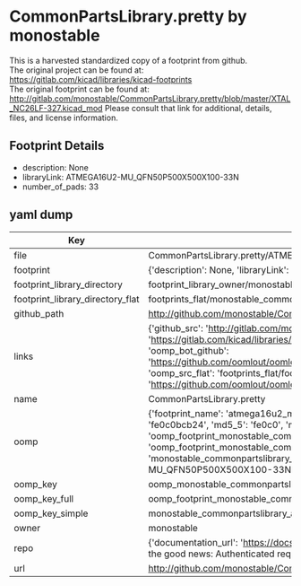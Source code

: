 # CommonPartsLibrary.pretty by monostable  
This is a harvested standardized copy of a footprint from github.  
The original project can be found at:  
https://gitlab.com/kicad/libraries/kicad-footprints  
The original footprint can be found at:
http://gitlab.com/monostable/CommonPartsLibrary.pretty/blob/master/XTAL_NC26LF-327.kicad_mod
Please consult that link for additional, details, files, and license information.  
## Footprint Details
* description: None  
* libraryLink: ATMEGA16U2-MU_QFN50P500X500X100-33N  
* number_of_pads: 33  
## yaml dump  
| Key | Value |  
| --- | --- |  
| file | CommonPartsLibrary.pretty/ATMEGA16U2-MU_QFN50P500X500X100-33N.kicad_mod |  
| footprint | {'description': None, 'libraryLink': 'ATMEGA16U2-MU_QFN50P500X500X100-33N', 'number_of_pads': 33} |  
| footprint_library_directory | footprint_library_owner/monostable_CommonPartsLibrary.pretty |  
| footprint_library_directory_flat | footprints_flat/monostable_commonpartslibrary_atmega16u2_mu_qfn50p500x500x100_33n/working |  
| github_path | http://github.com/monostable/CommonPartsLibrary.pretty/blob/master/ATMEGA16U2-MU_QFN50P500X500X100-33N.kicad_mod |  
| links | {'github_src': 'http://gitlab.com/monostable/CommonPartsLibrary.pretty/blob/master/XTAL_NC26LF-327.kicad_mod', 'github_src_repo': 'https://gitlab.com/kicad/libraries/kicad-footprints', 'oomp_bot': 'footprints/monostable_commonpartslibrary_atmega16u2_mu_qfn50p500x500x100_33n/working', 'oomp_bot_github': 'https://github.com/oomlout/oomlout_oomp_footprint_bot/tree/main/footprints/monostable_commonpartslibrary_atmega16u2_mu_qfn50p500x500x100_33n/working', 'oomp_src_flat': 'footprints_flat/footprints_flat/monostable_commonpartslibrary_atmega16u2_mu_qfn50p500x500x100_33n/working', 'oomp_src_flat_github': 'https://github.com/oomlout/oomlout_oomp_footprint_src/tree/main/footprints_flat/monostable_commonpartslibrary_atmega16u2_mu_qfn50p500x500x100_33n/working'} |  
| name | CommonPartsLibrary.pretty |  
| oomp | {'footprint_name': 'atmega16u2_mu_qfn50p500x500x100_33n', 'library_name': 'commonpartslibrary', 'md5': 'fe0c0bcb24549d0d11101e4533c2e4e8', 'md5_10': 'fe0c0bcb24', 'md5_5': 'fe0c0', 'md5_6': 'fe0c0b', 'oomp_key': 'oomp_monostable_commonpartslibrary_atmega16u2_mu_qfn50p500x500x100_33n', 'oomp_key_extra': 'oomp_footprint_monostable_commonpartslibrary_atmega16u2_mu_qfn50p500x500x100_33n', 'oomp_key_full': 'oomp_footprint_monostable_commonpartslibrary_atmega16u2_mu_qfn50p500x500x100_33n_fe0c0b', 'oomp_key_simple': 'monostable_commonpartslibrary_atmega16u2_mu_qfn50p500x500x100_33n', 'original_filename': 'CommonPartsLibrary.pretty/ATMEGA16U2-MU_QFN50P500X500X100-33N.kicad_mod', 'owner_name': 'monostable'} |  
| oomp_key | oomp_monostable_commonpartslibrary_atmega16u2_mu_qfn50p500x500x100_33n |  
| oomp_key_full | oomp_footprint_monostable_commonpartslibrary_atmega16u2_mu_qfn50p500x500x100_33n |  
| oomp_key_simple | monostable_commonpartslibrary_atmega16u2_mu_qfn50p500x500x100_33n |  
| owner | monostable |  
| repo | {'documentation_url': 'https://docs.github.com/rest/overview/resources-in-the-rest-api#rate-limiting', 'message': "API rate limit exceeded for 84.66.173.59. (But here's the good news: Authenticated requests get a higher rate limit. Check out the documentation for more details.)"} |  
| url | http://github.com/monostable/CommonPartsLibrary.pretty |  

